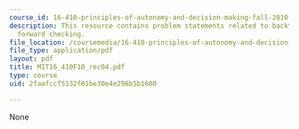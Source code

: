 ```yaml
---
course_id: 16-410-principles-of-autonomy-and-decision-making-fall-2010
description: This resource contains problem statements related to backtracking and
  forward checking.
file_location: /coursemedia/16-410-principles-of-autonomy-and-decision-making-fall-2010/2faafccf5132f01be30e4e296b5b1600_MIT16_410F10_rec04.pdf
file_type: application/pdf
layout: pdf
title: MIT16_410F10_rec04.pdf
type: course
uid: 2faafccf5132f01be30e4e296b5b1600

---
```

None